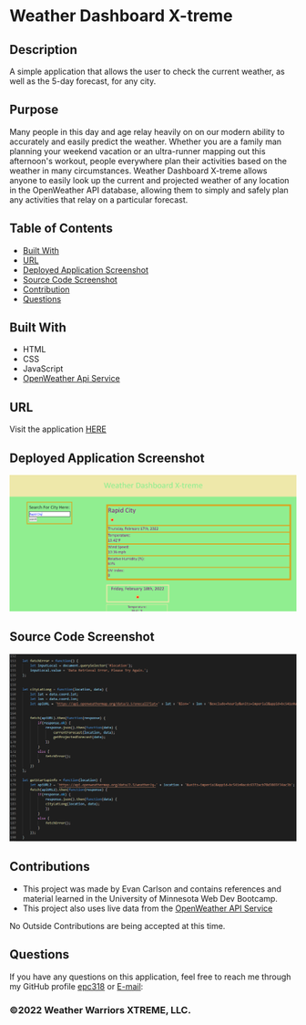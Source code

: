 # Weather Dashboard X-treme
  
## Description
A simple application that allows the user to check the current weather, as well as the 5-day forecast, for any city.

## Purpose
Many people in this day and age relay heavily on on our modern ability to accurately and easily predict the weather. Whether you are a family man planning your weekend vacation or an ultra-runner mapping out this afternoon's workout, people everywhere plan their activities based on the weather in many circumstances. Weather Dashboard X-treme allows anyone to easily look up the current and projected weather of any location in the OpenWeather API database, allowing them to simply and safely plan any activities that relay on a particular forecast.

## Table of Contents
- [Built With](#languages)
- [URL](#url)
- [Deployed Application Screenshot](#App)
- [Source Code Screenshot](#Code)
- [Contribution](#contributing)
- [Questions](#questions)

## Built With
* HTML
* CSS
* JavaScript
* [OpenWeather Api Service](https://openweathermap.org/)

## URL
Visit the application [HERE](https://epc318.github.io/Weather-Dashboard-Xtreme/)

## Deployed Application Screenshot
![Full page screenshot](assets/images/full_page_screenshot.PNG)

## Source Code Screenshot
![Source Code Example](assets/images/source_code_ex.PNG)

## Contributions
- This project was made by Evan Carlson and contains references and material learned in the University of Minnesota Web Dev Bootcamp.
- This project also uses live data from the [OpenWeather API Service](https://openweathermap.org/)

No Outside Contributions are being accepted at this time.

## Questions
If you have any questions on this application, feel free to reach me through my GitHub profile [epc318](https://github.com/epc318) or [E-mail](carl4917@umn.edu):


### ©️2022 Weather Warriors XTREME, LLC.